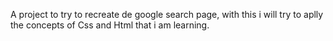 A project to try to recreate de google search page, with this i will try to aplly the concepts of Css and Html that i am learning.